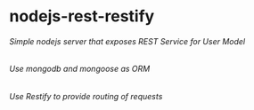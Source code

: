 # nodejs-rest-restify
###### Simple nodejs server that exposes REST Service for User Model
###### Use mongodb and mongoose as ORM
###### Use Restify to provide routing of requests
